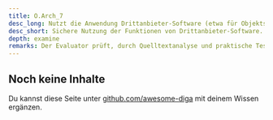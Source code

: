 ```yaml
---
title: O.Arch_7
desc_long: Nutzt die Anwendung Drittanbieter-Software (etwa für Objektserialisierung), MUSS der Hersteller sicherstellen8, dass nur solche Drittanbieter-Software zum Einsatz kommen, deren zu nutzenden Funktionen sicher genutzt werden können und dem Nutzer Informationen über den Nutzungsumfang und die eingesetzten Sicherheitsmechanismen klar darstellen. Die Anwendung MUSS diese Funktionen sicher nutzen. Der Hersteller MUSS darüber hinaus sicherstellen8, dass ungenutzte Funktionen durch Dritte nicht aktiviert werden können.
desc_short: Sichere Nutzung der Funktionen von Drittanbieter-Software.
depth: examine
remarks: Der Evaluator prüft, durch Quelltextanalyse und praktische Tests, dass Funktionalitäten sicher verwendet werden und ungenutzte Funktionalitäten nicht zugänglich sind. Darüber hinaus prüft er, ob der Nutzer ausreichend über die Verwendung von Drittanbieter- Software informiert wird.
---
```


## Noch keine Inhalte

Du kannst diese Seite unter [github.com/awesome-diga](https://github.com/awesome-diga/tr-faq) mit deinem Wissen ergänzen.
